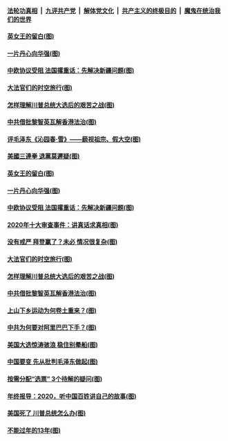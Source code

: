 ####  [法轮功真相](../../../../basic/blob/master/README.md?t=12291402) &nbsp;|&nbsp; [九评共产党](../../../../9ping.md/blob/master/README.md?t=12291402) &nbsp;|&nbsp; [解体党文化](../../../../jtdwh.md/blob/master/README.md?t=12291402)  &nbsp;|&nbsp; [共产主义的终极目的](../../../../gczydzjmd.md/blob/master/README.md?t=12291402) &nbsp;|&nbsp; [魔鬼在统治我们的世界](../../../../mgztzwmdsj.md/blob/master/README.md?t=12291402) 

#### [英女王的留白(图)](../pages/p4/957349.md?t=12291402) 

#### [一片丹心向华强(图)](../pages/p4/957347.md?t=12291402) 

#### [中欧协议受阻 法国撂重话：先解决新疆问题(图)](../pages/p4/957343.md?t=12291402) 

#### [大法官们的时空旅行(图)](../pages/p4/957282.md?t=12291402) 

#### [怎样理解川普总统大选后的艰苦之战(图)](../pages/p4/957257.md?t=12291402) 

#### [中共借批黎智英瓦解香港法治(图)](../pages/p4/957253.md?t=12291402) 

#### [评毛泽东《沁园春·雪》——藐视祖宗、假大空(图)](../pages/p4/957384.md?t=12291402) 

#### [美國三連拳 退黨莫遲疑(图)](../pages/p4/957381.md?t=12291402) 

#### [英女王的留白(图)](../pages/p4/957349.md?t=12291402) 

#### [一片丹心向华强(图)](../pages/p4/957347.md?t=12291402) 

#### [中欧协议受阻 法国撂重话：先解决新疆问题(图)](../pages/p4/957343.md?t=12291402) 

#### [2020年十大审查事件：讲真话求真相(图)](../pages/p4/957348.md?t=12291402) 


#### [没有戒严 拜登赢了？未必 情况很复杂(图)](../pages/p4/956528.md?t=12291402) 

#### [大法官们的时空旅行(图)](../pages/p4/957282.md?t=12291402) 

#### [怎样理解川普总统大选后的艰苦之战(图)](../pages/p4/957257.md?t=12291402) 

#### [中共借批黎智英瓦解香港法治(图)](../pages/p4/957253.md?t=12291402) 

#### [上山下乡运动为何卷土重来？(图)](../pages/p4/957236.md?t=12291402) 

#### [中共为何要对阿里巴巴下手？(图)](../pages/p4/957234.md?t=12291402) 

#### [美国大选惊涛骇浪 稳住别晕船(图)](../pages/p4/957233.md?t=12291402) 

#### [中国要变 先从批判毛泽东做起(图)](../pages/p4/957232.md?t=12291402) 

#### [按需分配“选票” 3个待解的疑问(图)](../pages/p4/957193.md?t=12291402) 


#### [年终报导：2020，听中国百姓讲自己的故事(图)](../pages/p4/957144.md?t=12291402) 

#### [美国死了 川普总统怎么办(图)](../pages/p4/956987.md?t=12291402) 

#### [不能过年的13年(图)](../pages/p4/957105.md?t=12291402) 

